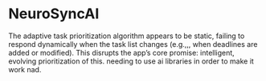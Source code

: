 # NeuroSyncAI
The adaptive task prioritization algorithm appears to be static, failing to respond dynamically when the task list changes 
(e.g.,,, when deadlines are added or modified). This disrupts the app’s core promise: intelligent, evolving prioritization of this.
needing to use ai libraries in order to make it work nad.
